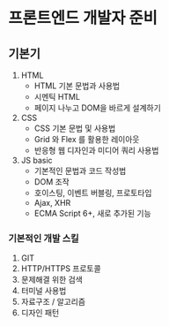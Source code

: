 # 프론트엔드 개발자 준비

## 기본기

1. HTML
   - HTML 기본 문법과 사용법
   - 시멘틱 HTML
   - 페이지 나누고 DOM을 바르게 설계하기
2. CSS
   - CSS 기본 문법 및 사용법
   - Grid 와 Flex 를 활용한 레이아웃
   - 반응형 웹 디자인과 미디어 쿼리 사용법
3. JS basic
   - 기본적인 문법과 코드 작성법
   - DOM 조작
   - 호이스팅, 이벤트 버블링, 프로토타입
   - Ajax, XHR
   - ECMA Script 6+, 새로 추가된 기능

### 기본적인 개발 스킬

1. GIT
2. HTTP/HTTPS 프로토콜
3. 문제해결 위한 검색
4. 터미널 사용법
5. 자료구조 / 알고리즘
6. 디자인 패턴
